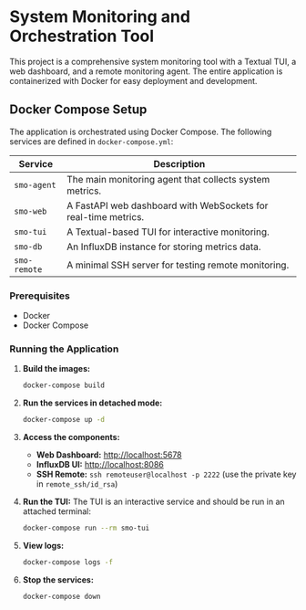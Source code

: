 # System Monitoring and Orchestration Tool

This project is a comprehensive system monitoring tool with a Textual TUI, a web dashboard, and a remote monitoring agent. The entire application is containerized with Docker for easy deployment and development.

## Docker Compose Setup

The application is orchestrated using Docker Compose. The following services are defined in `docker-compose.yml`:

| Service      | Description                                          |
|--------------|------------------------------------------------------|
| `smo-agent`  | The main monitoring agent that collects system metrics. |
| `smo-web`    | A FastAPI web dashboard with WebSockets for real-time metrics. |
| `smo-tui`    | A Textual-based TUI for interactive monitoring.       |
| `smo-db`     | An InfluxDB instance for storing metrics data.        |
| `smo-remote` | A minimal SSH server for testing remote monitoring.   |

### Prerequisites

- Docker
- Docker Compose

### Running the Application

1. **Build the images:**
   ```bash
   docker-compose build
   ```

2. **Run the services in detached mode:**
   ```bash
   docker-compose up -d
   ```

3. **Access the components:**
   - **Web Dashboard:** [http://localhost:5678](http://localhost:5678)
   - **InfluxDB UI:** [http://localhost:8086](http://localhost:8086)
   - **SSH Remote:** `ssh remoteuser@localhost -p 2222` (use the private key in `remote_ssh/id_rsa`)

4. **Run the TUI:**
   The TUI is an interactive service and should be run in an attached terminal:
   ```bash
   docker-compose run --rm smo-tui
   ```

5. **View logs:**
   ```bash
   docker-compose logs -f
   ```

6. **Stop the services:**
   ```bash
   docker-compose down
   ```
